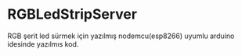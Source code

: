 # RGBLedStripServer
RGB şerit led sürmek için yazılmış nodemcu(esp8266) uyumlu arduino idesinde yazılmıs kod.

